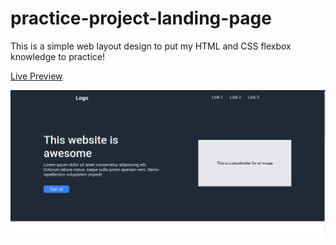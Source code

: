 # practice-project-landing-page

This is a simple web layout design to put my HTML and CSS flexbox knowledge to practice!

[Live Preview](https://osportll.github.io/practice-project-landing-page/)

![alt text](landing-page.png 'App Preview')
